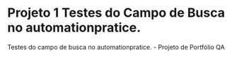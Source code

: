 # Projeto 1 Testes do Campo de Busca no automationpratice.
Testes do campo de busca no automationpratice. - Projeto de Portfólio QA
